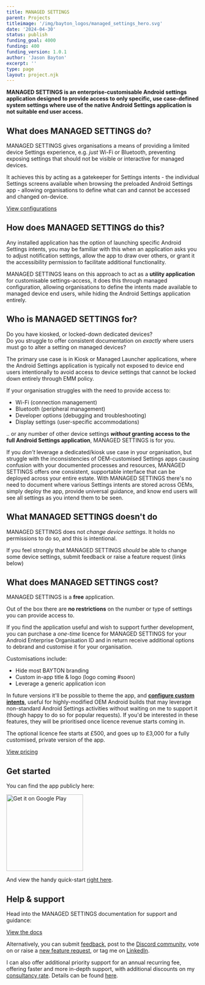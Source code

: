 ```yaml
---
title: MANAGED SETTINGS
parent: Projects
titleimage: '/img/bayton_logos/managed_settings_hero.svg'
date: '2024-04-30'
status: publish
funding_goal: 4000
funding: 400
funding_version: 1.0.1
author: 'Jason Bayton'
excerpt: ''
type: page
layout: project.njk
---
```


**MANAGED SETTINGS is an enterprise-customisable Android settings application designed to provide access to only specific, use case-defined system settings where use of the native Android Settings application is not suitable end user access.**

## What does MANAGED SETTINGS do?

MANAGED SETTINGS gives organisations a means of providing a limited device Settings experience, e.g. _just_ Wi-Fi or Bluetooth, preventing exposing settings that should not be visible or interactive for managed devices.

It achieves this by acting as a gatekeeper for Settings intents - the individual Settings screens available when browsing the preloaded Android Settings app - allowing organisations to define what can and cannot be accessed and changed on-device.

<a class="button" href="support/supported-configurations">View configurations</a>

## How does MANAGED SETTINGS do this?

Any installed application has the option of launching specific Android Settings intents, you may be familiar with this when an application asks you to adjust notification settings, allow the app to draw over others, or grant it the accessibility permission to facilitate additional functionality. 

MANAGED SETTINGS leans on this approach to act as a **utility application** for customisable settings-access, it does this through managed configuration, allowing organisations to define the intents made available to managed device end users, while hiding the Android Settings application entirely.

## Who is MANAGED SETTINGS for?

Do you have kiosked, or locked-down dedicated devices?  
Do you struggle to offer consistent documentation on _exactly_ where users must go to alter a setting on managed devices?

The primary use case is in Kiosk or Managed Launcher applications, where the Android Settings application is typically not exposed to device end users intentionally to avoid access to device settings that cannot be locked down entirely through EMM policy.

If your organisation struggles with the need to provide access to: 

- Wi-Fi (connection management)
- Bluetooth (peripheral management)
- Developer options (debugging and troubleshooting)
- Display settings (user-specific accommodations)

.. or any number of other device settings **_without_ granting access to the full Android Settings application**, MANAGED SETTINGS is for you.

If you *don't* leverage a dedicated/kiosk use case in your organisation, but struggle with the inconsistencies of OEM-customised Settings apps causing confusion with your documented processes and resources, MANAGED SETTINGS offers one consistent, supportable interface that can be deployed across your entire estate. With MANAGED SETTINGS there's no need to document where various Settings intents are stored across OEMs, simply deploy the app, provide universal guidance, and know end users will see all settings as you intend them to be seen.

## What MANAGED SETTINGS doesn't do

MANAGED SETTINGS does not _change device settings_. It holds no permissions to do so, and this is intentional.

If you feel strongly that MANAGED SETTINGS _should_ be able to change some device settings, submit feedback or raise a feature request (links below)

## What does MANAGED SETTINGS cost?

MANAGED SETTINGS is a **free** application. 

Out of the box there are **no restrictions** on the number or type of settings you can provide access to. 

If you find the application useful and wish to support further development, you can purchase a _one-time_ licence for MANAGED SETTINGS for your Android Enterprise Organisation ID and in return receive additional options to debrand and customise it for your organisation. 

Customisations include:

- Hide most BAYTON branding
- Custom in-app title & logo (logo coming #soon)
- Leverage a generic application icon

In future versions it'll be possible to theme the app, and **[configure custom intents](https://github.com/baytonorg/managed_settings_tracker/issues/2)**, useful for highly-modified OEM Android builds that may leverage non-standard Android Settings activities without waiting on me to support it (though happy to do so for popular requests). If you'd be interested in these features, they will be prioritised once licence revenue starts coming in.

The optional licence fee starts at £500, and goes up to £3,000 for a fully customised, private version of the app.

<a class="button" href="pricing">View pricing</a>

## Get started

You can find the app publicly here:

<a href='https://play.google.com/store/apps/details?id=org.bayton.managedsettings'><img alt='Get it on Google Play' src='https://play.google.com/intl/en_us/badges/static/images/badges/en_badge_web_generic.png' width="200px"/></a>

And view the handy quick-start [right here](/projects/managed-settings/support/get-started/).

## Help & support

Head into the MANAGED SETTINGS documentation for support and guidance:

<a class="button" href="support/">View the docs</a>

Alternatively, you can submit [feedback](https://docs.google.com/forms/d/e/1FAIpQLSdYQrOPM0dKwCmcSjfxgoK2rQvhQXXyw2pk9nMqYBn0F2IhRw/viewform?usp=sf_link), post to the [Discord community](https://discord.gg/YUY7jAjayr), vote on or raise a [new feature request](https://github.com/baytonorg/managed_settings_tracker), or tag me on [LinkedIn](https://linkedin.com/in/jasonbayton). 

I can also offer additional priority support for an annual recurring fee, offering faster and more in-depth support, with additional discounts on my [consultancy rate](/support). Details can be found [here](pricing).
